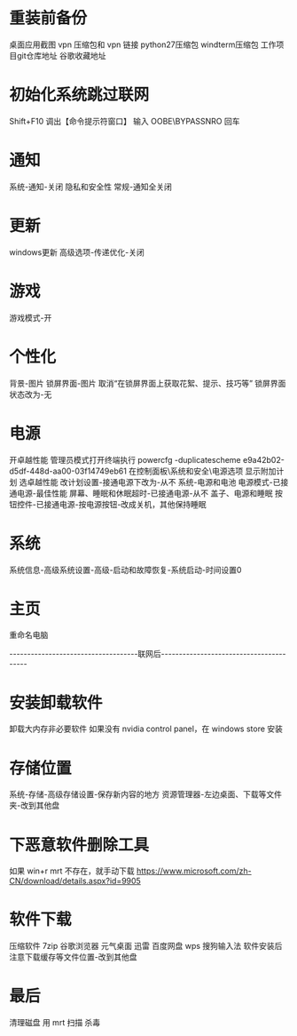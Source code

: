 # 重装前备份
桌面应用截图
vpn 压缩包和 vpn 链接
python27压缩包
windterm压缩包
工作项目git仓库地址
谷歌收藏地址

# 初始化系统跳过联网
Shift+F10 调出【命令提示符窗口】
输入 OOBE\BYPASSNRO 回车

# 通知
系统-通知-关闭
隐私和安全性
	常规-通知全关闭
	
# 更新
windows更新
	高级选项-传递优化-关闭

# 游戏
游戏模式-开

# 个性化
背景-图片
锁屏界面-图片
	取消“在锁屏界面上获取花絮、提示、技巧等”
	锁屏界面状态改为-无

# 电源
开卓越性能
	管理员模式打开终端执行 powercfg -duplicatescheme e9a42b02-d5df-448d-aa00-03f14749eb61
	在控制面板\系统和安全\电源选项 显示附加计划
		选卓越性能 改计划设置-接通电源下改为-从不
系统-电源和电池
	电源模式-已接通电源-最佳性能
	屏幕、睡眠和休眠超时-已接通电源-从不
	盖子、电源和睡眠 按钮控件-已接通电源-按电源按钮-改成关机，其他保持睡眠

# 系统
系统信息-高级系统设置-高级-启动和故障恢复-系统启动-时间设置0

# 主页
重命名电脑

------------------------------------联网后----------------------------------------

# 安装卸载软件
卸载大内存非必要软件
如果没有 nvidia control panel，在 windows store 安装

# 存储位置
系统-存储-高级存储设置-保存新内容的地方
资源管理器-左边桌面、下载等文件夹-改到其他盘

# 下恶意软件删除工具
如果 win+r mrt 不存在，就手动下载 https://www.microsoft.com/zh-CN/download/details.aspx?id=9905

# 软件下载
压缩软件 7zip
谷歌浏览器
元气桌面
迅雷
百度网盘
wps
搜狗输入法
软件安装后注意下载缓存等文件位置-改到其他盘

# 最后
清理磁盘
用 mrt 扫描
杀毒